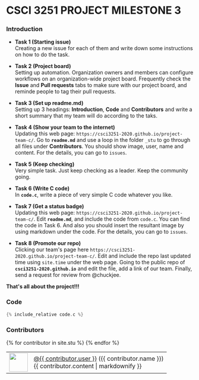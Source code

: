 # CSCI 3251 PROJECT MILESTONE 3

### Introduction
- **Task 1 (Starting issue)**  
Creating a new issue for each of them and write down some instructions on how to do the task.

- **Task 2 (Project board)**  
Setting up automation. Organization owners and members can configure workflows on an organization-wide project board. Frequently check the **Issue** and **Pull requests** tabs to make sure with our project board, and reminde people to tag their pull requests.

- **Task 3 (Set up readme.md)**  
Setting up 3 headings: **Introduction**, **Code** and **Contributors** and write a short summary that my team will do according to the taks.

- **Task 4 (Show your team to the internet)**  
Updating this web page: `https://csci3251-2020.github.io/project-team-c/`. Go to **`readme.md`** and use a loop in the folder `_stu` to go through all files under **Contributors**. You should show image, user, name and content. For the details, you can go to `issues`.

- **Task 5 (Keep checking)**  
Very simple task. Just keep checking as a leader. Keep the community going.

- **Task 6 (Write C code)**  
 In **`code.c`**, write a piece of very simple C code whatever you like. 

- **Task 7 (Get a status badge)**  
Updating this web page: `https://csci3251-2020.github.io/project-team-c/`. Edit **`readme.md`**, and include the code from `code.c`. You can find the code in Task 6. And also you should insert the resultant image by using markdown under the code. For the details,  you can go to `issues`.

- **Task 8 (Promote our repo)**  
Clicking our team's page here `https://csci3251-2020.github.io/project-team-c/`. Edit and include the repo last updated time using `site.time` under the web page. Going to the public repo of **`csci3251-2020.github.io`** and edit the file, add a link of our team. Finally, send a request for review from @chuckjee.

**That's all about the project!!!**  



### Code  
```c
{% include_relative code.c %}
```

### Contributors  

<table>
  <tbody>
    {% for contributor in site.stu %}
      <tr>
        <td><img src="{{ contributor.image }}" width="50" height="50" /></td>
        <td>
          <a href="https://github.com/{{ contributor.user }}">@{{ contributor.user }}</a> ({{ contributor.name }})<br>
          {{ contributor.content | markdownify }}
        </td>
      </tr>
    {% endfor %}
  </tbody>
</table>
 
